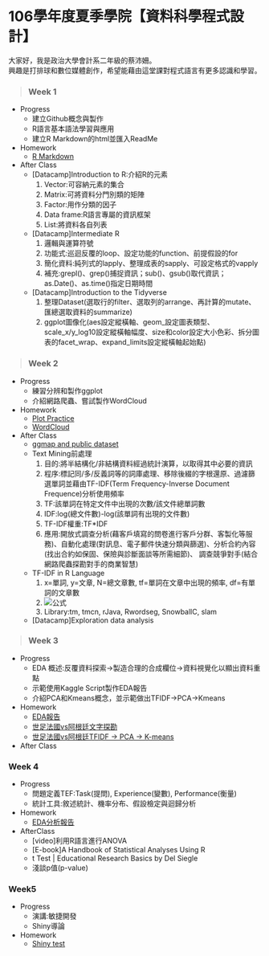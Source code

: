 # 106學年度夏季學院【資料科學程式設計】  
大家好，我是政治大學會計系二年級的蔡沛姍。  
興趣是打排球和數位媒體創作，希望能藉由這堂課對程式語言有更多認識和學習。  
>### Week 1  
* Progress  
  + 建立Github概念與製作  
  + R語言基本語法學習與應用  
  + 建立R Markdown的html並匯入ReadMe
* Homework  
  + [R Markdown](https://pei4.github.io/cs-x-programming/week1/HW1)
* After Class  
  + [Datacamp]Introduction to R:介紹R的元素  
    1. Vector:可容納元素的集合  
    2. Matrix:可將資料分門別類的矩陣  
    3. Factor:用作分類的因子  
    4. Data frame:R語言專屬的資訊框架  
    5. List:將資料各自列表  
  + [Datacamp]Intermediate R
    1. 邏輯與運算符號  
    2. 功能式:巡迴反覆的loop、設定功能的function、前提假設的for  
    3. 簡化資料:純列式的lapply、整理成表的sapply、可設定格式的vapply  
    4. 補充:grepl()、grep()捕捉資訊；sub()、gsub()取代資訊；as.Date()、as.time()指定日期時間  
  + [Datacamp]Introduction to the Tidyverse  
    1. 整理Dataset(選取行的filter、選取列的arrange、再計算的mutate、匯總選取資料的summarize)  
    2. ggplot圖像化(aes設定縱橫軸、geom_設定圖表類型、scale_x/y_log10設定縱橫軸幅度、size和color設定大小色彩、拆分圖表的facet_wrap、expand_limits設定縱橫軸起始點)  

>### Week 2  
* Progress  
  + 練習分辨和製作ggplot  
  + 介紹網路爬蟲、嘗試製作WordCloud  
* Homework  
  + [Plot Practice](https://pei4.github.io/cs-x-programming/week2/HW2_part1)  
  + [WordCloud](https://pei4.github.io/cs-x-programming/week2/HW2_part2)  
* After Class  
  + [ggmap and public dataset](https://pei4.github.io/cs-x-programming/week2/ggmap/ggmap_with_public_dataset.html)  
  + Text Mining前處理  
    1. 目的:將半結構化/非結構資料經過統計演算，以取得其中必要的資訊  
    2. 程序:標記同/多/反義詞等的詞庫處理、移除後綴的字根還原、過濾篩選單詞並藉由TF-IDF(Term Frequency-Inverse Document Frequence)分析使用頻率   
    3. TF:該單詞在特定文件中出現的次數/該文件總單詞數  
    4. IDF:log(總文件數)-log(該單詞有出現的文件數)  
    5. TF-IDF權重:TF*IDF  
    6. 應用:開放式調查分析(藉客戶填寫的問卷進行客戶分群、客製化等服務)、自動化處理(對訊息、電子郵件快速分類與篩選)、分析合約內容(找出合約如保固、保險與診斷面談等所需細節)、
   調查競爭對手(結合網路爬蟲探勘對手的商業智慧)  
  + TF-IDF in R Language  
    1. x=單詞, y=文章, N=總文章數, tf=單詞在文章中出現的頻率, df=有單詞的文章數   
    2. ![公式](https://pei4.github.io/cs-x-programming/week2/TFIDF.JPG)
    3. Library:tm, tmcn, rJava, Rwordseg, SnowballC, slam     
  + [Datacamp]Exploration data analysis  
>### Week 3  
* Progress  
  + EDA 概述:反覆資料探索→製造合理的合成欄位→資料視覺化以顯出資料重點  
  + 示範使用Kaggle Script製作EDA報告  
  + 介紹PCA和Kmeans概念，並示範做出TFIDF->PCA->Kmeans  
* Homework  
  + [EDA報告](https://pei4.github.io/cs-x-programming/week3/HW3_part1/HW3_part1)
  + [世足法國vs阿根廷文字探勘](https://pei4.github.io/cs-x-programming/week3/HW3_part2/HW3_part0)
  + [世足法國vs阿根廷TFIDF -> PCA -> K-means](https://pei4.github.io/cs-x-programming/week3/HW3_part2/HW3_part2)
* After Class  
### Week 4  
* Progress  
  + 問題定義TEF:Task(提問), Experience(變數), Performance(衡量)  
  + 統計工具:敘述統計、機率分布、假設檢定與迴歸分析  
* Homework  
  + [EDA分析報告](https://pei4.github.io/cs-x-programming/week4/HW4_part1)  
* AfterClass  
  + ​[video]利用R語言進行ANOVA​  
  + ​[E-book]A Handbook of Statistical Analyses Using R​  
  + t Test | Educational Research Basics by Del Siegle​
  + ​淺談p值(p-value)​​  
### Week5  
* Progress  
  + 演講:敏捷開發  
  + Shiny導論  
* Homework  
  + [Shiny test](https://pei4.shinyapps.io/HW5shiny/)
